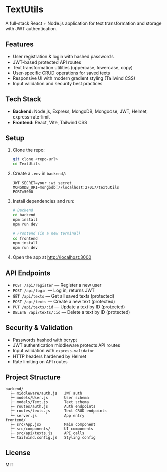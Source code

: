 # TextUtils

A full-stack React + Node.js application for text transformation and storage with JWT authentication.

## Features
- User registration & login with hashed passwords
- JWT-based protected API routes
- Text transformation utilities (uppercase, lowercase, copy)
- User-specific CRUD operations for saved texts
- Responsive UI with modern gradient styling (Tailwind CSS)
- Input validation and security best practices

## Tech Stack
- **Backend:** Node.js, Express, MongoDB, Mongoose, JWT, Helmet, express-rate-limit
- **Frontend:** React, Vite, Tailwind CSS

## Setup

1. Clone the repo:
   ```bash
   git clone <repo-url>
   cd TextUtils
   ```

2. Create a `.env` in `backend/`:
   ```dotenv
   JWT_SECRET=your_jwt_secret
   MONGODB_URI=mongodb://localhost:27017/textutils
   PORT=5000
   ```

3. Install dependencies and run:
   ```bash
   # Backend
   cd backend
   npm install
   npm run dev

   # Frontend (in a new terminal)
   cd frontend
   npm install
   npm run dev
   ```

4. Open the app at [http://localhost:3000](http://localhost:3000)

## API Endpoints

- `POST /api/register` — Register a new user
- `POST /api/login` — Log in, returns JWT
- `GET /api/texts` — Get all saved texts (protected)
- `POST /api/texts` — Create a new text (protected)
- `PUT /api/texts/:id` — Update a text by ID (protected)
- `DELETE /api/texts/:id` — Delete a text by ID (protected)

## Security & Validation
- Passwords hashed with bcrypt
- JWT authentication middleware protects API routes
- Input validation with `express-validator`
- HTTP headers hardened by Helmet
- Rate limiting on API routes

## Project Structure
```
backend/
  ├─ middleware/auth.js   JWT auth
  ├─ models/User.js       User schema
  ├─ models/Text.js       Text schema
  ├─ routes/auth.js       Auth endpoints
  ├─ routes/texts.js      Text CRUD endpoints
  └─ server.js            App entry
frontend/
  ├─ src/App.jsx          Main component
  ├─ src/components/      UI components
  ├─ src/api/texts.js     API calls
  └─ tailwind.config.js   Styling config
```

## License
MIT
